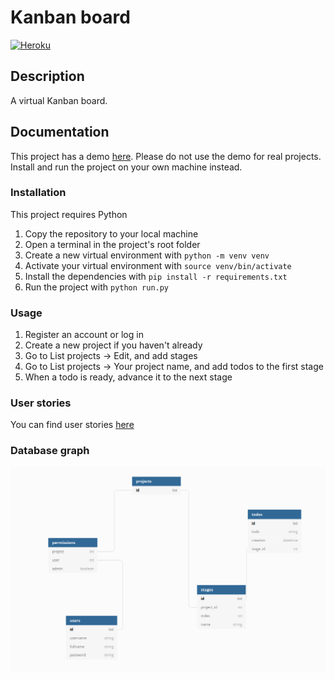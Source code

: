 # Kanban board

[![Heroku](https://heroku-badge.herokuapp.com/?app=tsoha-kanban)](https://tsoha-kanban.herokuapp.com/)

## Description
A virtual Kanban board.

## Documentation

This project has a demo [here](https://tsoha-kanban.herokuapp.com/). Please do not use the demo for real projects. Install and run the project on your own machine instead.

### Installation
This project requires Python

1. Copy the repository to your local machine
2. Open a terminal in the project's root folder
3. Create a new virtual environment with `python -m venv venv`
4. Activate your virtual environment with `source venv/bin/activate`
5. Install the dependencies with `pip install -r requirements.txt`
6. Run the project with `python run.py`

### Usage
1. Register an account or log in
2. Create a new project if you haven't already
3. Go to List projects -> Edit, and add stages
4. Go to List projects -> Your project name, and add todos to the first stage
5. When a todo is ready, advance it to the next stage

### User stories
You can find user stories [here](documentation/user_stories.md)
### Database graph
![graph](documentation/graph.png)
